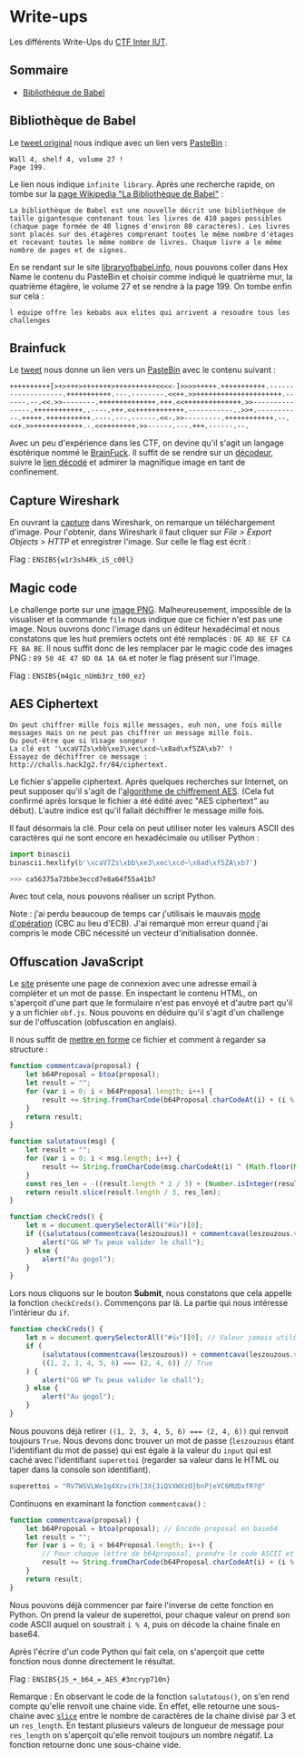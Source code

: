 # Write-ups

Les différents Write-Ups du [CTF Inter IUT](https://twitter.com/CTF_Inter_IUT).

## Sommaire
- [Bibliothèque de Babel](#bibliothèque-de-babel)


## Bibliothèque de Babel

Le [tweet original](https://twitter.com/CTF_Inter_IUT/status/1232953492941287424) nous indique avec un lien vers [PasteBin](https://pastebin.com/raw/MYEYwsfh) :
```
Wall 4, shelf 4, volume 27 !
Page 199.
```

Le lien nous indique `infinite library`. Après une recherche rapide, on tombe sur la [page Wikipedia "La Bibliothèque de Babel"](https://fr.wikipedia.org/wiki/La_Biblioth%C3%A8que_de_Babel) :

```
La bibliothèque de Babel est une nouvelle décrit une bibliothèque de taille gigantesque contenant tous les livres de 410 pages possibles (chaque page formée de 40 lignes d'environ 80 caractères). Les livres sont placés sur des étagères comprenant toutes le même nombre d'étages et recevant toutes le même nombre de livres. Chaque livre a le même nombre de pages et de signes.
```

En se rendant sur le site [libraryofbabel.info](http://libraryofbabel.info/browse.cgi), nous pouvons coller dans Hex Name le contenu du PasteBin et choisir comme indiqué le quatrième mur, la quatrième étagère, le volume 27 et se rendre à la page 199. On tombe enfin sur cela :

```
l equipe offre les kebabs aux elites qui arrivent a resoudre tous les challenges
```

## Brainfuck

Le [tweet](https://twitter.com/CTF_Inter_IUT/status/1239631299595382787) nous donne un lien vers un [PasteBin](https://pastebin.com/raw/jCsvi7YB) avec le contenu suivant :

```
++++++++++[>+>+++>+++++++>++++++++++<<<<-]>>>>+++++.+++++++++++.-------------------.+++++++++++.---.--------.<<++.>>+++++++++++++++++++++.------.--.<<.>>--------.++++++++++++++.+++.<<++++++++++++++.>>---------------.++++++++++++..----.+++.<<++++++++++++.-----------..>>+.-----------.+++++.+++++++++++.----.---.------.<<-.>>---------.++++++++++++.--.<<+.>>++++++++++++.-.<<++++++++.>>------.---.+++.------.--.
```

Avec un peu d'expérience dans les CTF, on devine qu'il s'agit un langage ésotérique nommé le [BrainFuck](https://fr.wikipedia.org/wiki/Brainfuck). Il suffit de se rendre sur un [décodeur](++++++++++[>+>+++>+++++++>++++++++++<<<<-]>>>>+++++.+++++++++++.-------------------.+++++++++++.---.--------.<<++.>>+++++++++++++++++++++.------.--.<<.>>--------.++++++++++++++.+++.<<++++++++++++++.>>---------------.++++++++++++..----.+++.<<++++++++++++.-----------..>>+.-----------.+++++.+++++++++++.----.---.------.<<-.>>---------.++++++++++++.--.<<+.>>++++++++++++.-.<<++++++++.>>------.---.+++.------.--.), suivre le [lien décodé](https://tinyurl.com/yx7rorlj) et admirer la magnifique image en tant de confinement.

## Capture Wireshark

En ouvrant la [capture](http://challs.hack2g2.fr/02/capture.pcapng) dans Wireshark, on remarque un téléchargement d'image. Pour l'obtenir, dans Wireshark il faut cliquer sur *File > Export Objects > HTTP* et enregistrer l'image. Sur celle le flag est écrit :

Flag : `ENSIBS{w1r3sh4Rk_iS_c00l}`

## Magic code

Le challenge porte sur une [image PNG](https://challs.hack2g2.fr/03/logo_v1.png). Malheureusement, impossible de la visualiser et la commande `file` nous indique que ce fichier n'est pas une image. Nous ouvrons donc l'image dans un éditeur hexadécimal et nous constatons que les huit premiers octets ont été remplacés : `DE AD BE EF CA FE BA BE`. Il nous suffit donc de les remplacer par le magic code des images PNG : `89 50 4E 47 0D 0A 1A 0A` et noter le flag présent sur l'image.

Flag : `ENSIBS{m4g1c_nUmb3rz_t00_ez}`

## AES Ciphertext

```
On peut chiffrer mille fois mille messages, euh non, une fois mille messages mais on ne peut pas chiffrer un message mille fois.
Ou peut-être que si Visage songeur !
La clé est '\xcaV7Zs\xbb\xe3\xec\xcd~\x8ad\xf5ZA\xb7' !
Essayez de déchiffrer ce message : http://challs.hack2g2.fr/04/ciphertext.
```

Le fichier s'appelle ciphertext. Après quelques recherches sur Internet, on peut supposer qu'il s'agit de l'[algorithme de chiffrement AES](https://fr.wikipedia.org/wiki/Advanced_Encryption_Standard). (Cela fut confirmé après lorsque le fichier a été édité avec "AES ciphertext" au début). L'autre indice est qu'il fallait déchiffrer le message mille fois.

Il faut désormais la clé. Pour cela on peut utiliser noter les valeurs ASCII des caractères qui ne sont encore en hexadécimale ou utiliser Python :

```python
import binascii
binascii.hexlify(b'\xcaV7Zs\xbb\xe3\xec\xcd~\x8ad\xf5ZA\xb7')

>>> ca56375a73bbe3eccd7e8a64f55a41b7
```

Avec tout cela, nous pouvons réaliser un script Python.

Note : j'ai perdu beaucoup de temps car j'utilisais le mauvais [mode d'opération](https://fr.wikipedia.org/wiki/Mode_d%27op%C3%A9ration_(cryptographie)) (CBC au lieu d'ECB). J'ai remarqué mon erreur quand j'ai compris le mode CBC nécessité un vecteur d'initialisation donnée.

## Offuscation JavaScript

Le [site](https://challs.hack2g2.fr/05/index.html) présente une page de connexion avec une adresse email à compléter et un mot de passe. En inspectant le contenu HTML, on s'aperçoit d'une part que le formulaire n'est pas envoyé et d'autre part qu'il y a un fichier `obf.js`. Nous pouvons en déduire qu'il s'agit d'un challenge sur de l'offuscation (obfuscation en anglais).

Il nous suffit de [mettre en forme](https://beautifier.io/) ce fichier et comment à regarder sa structure :
```javascript
function commentcava(proposal) {
    let b64Proposal = btoa(proposal);
    let result = "";
    for (var i = 0; i < b64Proposal.length; i++) {
        result += String.fromCharCode(b64Proposal.charCodeAt(i) + (i % 4));
    }
    return result;
}

function salutatous(msg) {
    let result = "";
    for (var i = 0; i < msg.length; i++) {
        result += String.fromCharCode(msg.charCodeAt(i) ^ (Math.floor(Math.random() * Math.floor(42))));
    }
    const res_len = -((result.length * 2 / 3) + (Number.isInteger(result.length * 2 / 3) ? 0 : 1));
    return result.slice(result.length / 3, res_len);
}

function checkCreds() {
    let n = document.querySelectorAll("#👍")[0];
    if ((salutatous(commentcava(leszouzous)) + commentcava(leszouzous.value) === superettoi.value) && ((1, 2, 3, 4, 5, 6) === (2, 4, 6))) {
        alert("GG WP Tu peux valider le chall");
    } else {
        alert("Au gogol");
    }
}
```

Lors nous cliquons sur le bouton **Submit**, nous constatons que cela appelle la fonction `checkCreds()`. Commençons par là. La partie qui nous intéresse l'intérieur du `if`.

```javascript
function checkCreds() {
    let n = document.querySelectorAll("#👍")[0]; // Valeur jamais utilisé
    if (
        (salutatous(commentcava(leszouzous)) + commentcava(leszouzous.value) === superettoi.value) &&
        ((1, 2, 3, 4, 5, 6) === (2, 4, 6)) // True
    ) {
        alert("GG WP Tu peux valider le chall");
    } else {
        alert("Au gogol");
    }
}
```

Nous pouvons déjà retirer `((1, 2, 3, 4, 5, 6) === (2, 4, 6))` qui renvoit toujours `True`. Nous devons donc trouver un mot de passe (`leszouzous` étant l'identifiant du mot de passe) qui est égale à la valeur du `input` qui est caché avec l'identifiant `superettoi` (regarder sa valeur dans le HTML ou taper dans la console son identifiant).

```python
superettoi = "RV7WSVLWe1q4XzviYk[3X{3iQVXWXzO}bnP|eYC6MUDxfR?@"
```

Continuons en examinant la fonction `commentcava()` :
```javascript
function commentcava(proposal) {
    let b64Proposal = btoa(proposal); // Encode proposal en base64
    let result = "";
    for (var i = 0; i < b64Proposal.length; i++) {
        // Pour chaque lettre de b64proposal, prendre le code ASCII et ajouter i % 4
        result += String.fromCharCode(b64Proposal.charCodeAt(i) + (i % 4));
    }
    return result;
}
```

Nous pouvons déjà commencer par faire l'inverse de cette fonction en Python. On prend la valeur de superettoi, pour chaque valeur on prend son code ASCII auquel on soustrait `i % 4`, puis on décode la chaine finale en base64.

Après l'écrire d'un code Python qui fait cela, on s'aperçoit que cette fonction nous donne directement le résultat.

Flag : `ENSIBS{J5_+_b64_=_AES_#3ncryp710n}`

Remarque : En observant le code de la fonction `salutatous()`, on s'en rend compte qu'elle renvoit une chaine vide. En effet, elle retourne une sous-chaine avec [`slice`](https://developer.mozilla.org/fr/docs/Web/JavaScript/Reference/Objets_globaux/String/slice) entre le nombre de caractères de la chaine divisé par 3 et un `res_length`. En testant plusieurs valeurs de longueur de message pour `res_length` on s'aperçoit qu'elle renvoit toujours un nombre négatif. La fonction retourne donc une sous-chaine vide.